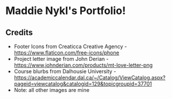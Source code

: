 # Maddie Nykl's Portfolio!
## Credits
* Footer Icons from Creaticca Creative Agency - https://www.flaticon.com/free-icons/phone
* Project letter image from John Derian - https://www.johnderian.com/products/mt-love-letter-png
* Course blurbs from Dalhousie University - https://academiccalendar.dal.ca/~/Catalog/ViewCatalog.aspx?pageid=viewcatalog&catalogid=129&topicgroupid=37701
* Note: all other images are mine